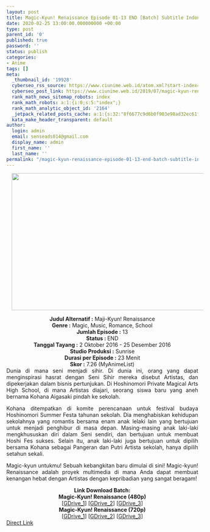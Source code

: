 ```yaml
---
layout: post
title: Magic-Kyun! Renaissance Episode 01-13 END [Batch] Subtitle Indonesia
date: 2020-02-25 13:00:00.000000000 +00:00
type: post
parent_id: '0'
published: true
password: ''
status: publish
categories:
- Anime
tags: []
meta:
  _thumbnail_id: '19928'
  cyberseo_rss_source: https://www.ciunime.web.id/atom.xml?start-index=1201&max-results=150
  cyberseo_post_link: https://www.ciunime.web.id/2019/07/magic-kyun-renaissance-episode-01-13.html
  rank_math_news_sitemap_robots: index
  rank_math_robots: a:1:{i:0;s:5:"index";}
  rank_math_analytic_object_id: '2164'
  _jetpack_related_posts_cache: a:1:{s:32:"8f6677c9d6b0f903e98ad32ec61f8deb";a:2:{s:7:"expires";i:1657064602;s:7:"payload";a:0:{}}}
  kata_make_header_transparent: default
author:
  login: admin
  email: senseads014@gmail.com
  display_name: admin
  first_name: ''
  last_name: ''
permalink: "/magic-kyun-renaissance-episode-01-13-end-batch-subtitle-indonesia/"
---
```

<div class="separator" style="clear: both; text-align: center;"><a href="https://1.bp.blogspot.com/-U0kMO9-WiFI/XSXAVQ0jBII/AAAAAAAAbWI/jerIFdIhT7M-rpvGRNBjc9WvQX3HTpkbwCLcBGAs/s1600/Magic-Kyun%2521%2BRenaissance.jpg" imageanchor="1" style="margin-left: 1em; margin-right: 1em;"><img border="0" data-original-height="720" data-original-width="1280" height="360" src="{{ site.baseurl }}/assets/2020/02/Magic-Kyun%2521%2BRenaissance.jpg" width="640" /></a></div>
<p>
<div style="text-align: center;"><b>Judul</b><b><b> Alternatif</b> :</b> Maji-Kyun! Renaissance</div>
<div style="text-align: center;"><b><b>Genre :</b></b> Magic, Music, Romance, School</div>
<div style="text-align: center;"><b>Jumlah Episode :</b> 13<br /><b>Status :&nbsp;</b>END<br /><b>Tanggal Tayang :</b> 2 Oktober 2016 - 25 Desember 2016<br /><b>Studio Produksi :</b> Sunrise<br /><b>Durasi per Episode :</b> 23 Menit</div>
<div style="text-align: center;"><b>Skor :</b> 7.26 (MyAnimeList)</div>
<div style="text-align: center;"></div>
<div style="text-align: justify;">Dunia di mana seni menjadi sihir. Di dunia ini, orang yang dapat menginspirasi hasrat dengan Seni Sihir mereka disebut Artistas, dan dipekerjakan dalam bisnis pertunjukan. Di Hoshinomori Private Magical Arts High School, di mana Artistas diajari, seorang siswa baru yang aneh bernama Kohana Aigasaki pindah ke sekolah.</p>
<p>Kohana ditempatkan di komite perencanaan untuk festival budaya Hoshinomori Summer Festa tahunan sekolah. Dia menghabiskan kehidupan sekolahnya yang romantis bersama enam anak lelaki lain yang bertujuan untuk menjadi penghibur di masa depan. Masing-masing anak laki-laki mengkhususkan diri dalam Seni sendiri, dan bertujuan untuk membuat Hoshi Fes sukses. Selain itu, anak laki-laki juga bertujuan untuk dipilih bersama Kohana sebagai Pangeran dan Putri Artista sekolah, hanya dipilih setahun sekali.</p>
<p>Magic-kyun untukmu! Sebuah kebangkitan baru dimulai di sini! Magic-kyun! Renaissance adalah proyek multimedia di mana Anda dapat membuat kenangan hebat dengan Artistas dengan kepribadian yang sangat beragam!</p></div>
<div style="text-align: justify;"></div>
<div style="text-align: justify;"></div>
<div style="text-align: center;"><b>Link Download Batch:</b></div>
<div style="text-align: center;"><b>Magic-Kyun! Renaissance (480p)</b></div>
<div style="text-align: center;">[<a href="https://drive.google.com/uc?id=14FYql9hojMH8pZmkZEg0yPAbDNq8dqY7" target="_blank" rel="noopener">GDrive_1</a>] [<a href="https://drive.google.com/uc?export=download&amp;id=1R_xTcOY5rFlXG4SPWfhNMW5zy8YJxHW9" target="_blank" rel="noopener">GDrive_2</a>] [<a href="https://drive.google.com/uc?export=download&amp;id=0B4bH8dx8z_iaZEVyaHp0WWlOMUk" target="_blank" rel="noopener">GDrive_3</a>]</div>
<div style="text-align: center;"><b>Magic-Kyun! Renaissance (720p)</b><br />[<a href="https://drive.google.com/uc?id=1Iu_gCMttQS8BC_sbxM4D4vTMp6SE1ZS2" target="_blank" rel="noopener">GDrive_1</a>] [<a href="https://drive.google.com/uc?export=download&amp;id=1fY7VJuliReRczu-2N4dB9Jycyr77_Onv" target="_blank" rel="noopener">GDrive_2</a>] [<a href="https://drive.google.com/uc?export=download&amp;id=0B4bH8dx8z_iaR1UxMkFmYW1PYUk" target="_blank" rel="noopener">GDrive_3</a>]</div>
<link rel="stylesheet" href="https://cdnjs.cloudflare.com/ajax/libs/font-awesome/4.7.0/css/font-awesome.min.css" />
<div class="divbtn"> <a href="https://handymansurrender.com/fihup8buzv?key=94550f7ce39444073321dde3b8782f97" class="btn"><i class="fa fa-download"></i> Direct Link</a> </div>
